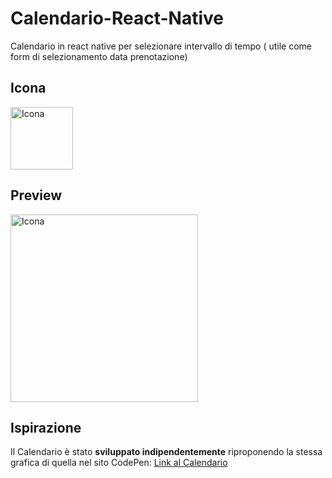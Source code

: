 # Calendario-React-Native



Calendario in react native per selezionare intervallo di tempo ( utile come form di selezionamento data prenotazione)

## Icona

<img src="https://github.com/vittorioPiotti/Calendario-React-Native/blob/main/icona.png" alt="Icona" width="100"/>


## Preview

<img src="https://github.com/vittorioPiotti/Calendario-React-Native/blob/main/calendar.gif" alt="Icona" width="300"/>


## Ispirazione

Il Calendario è stato **sviluppato indipendentemente** riproponendo la stessa grafica di quella nel sito CodePen: [Link al Calendario](https://codepen.io/sawyer22/pen/ddYroL) 








